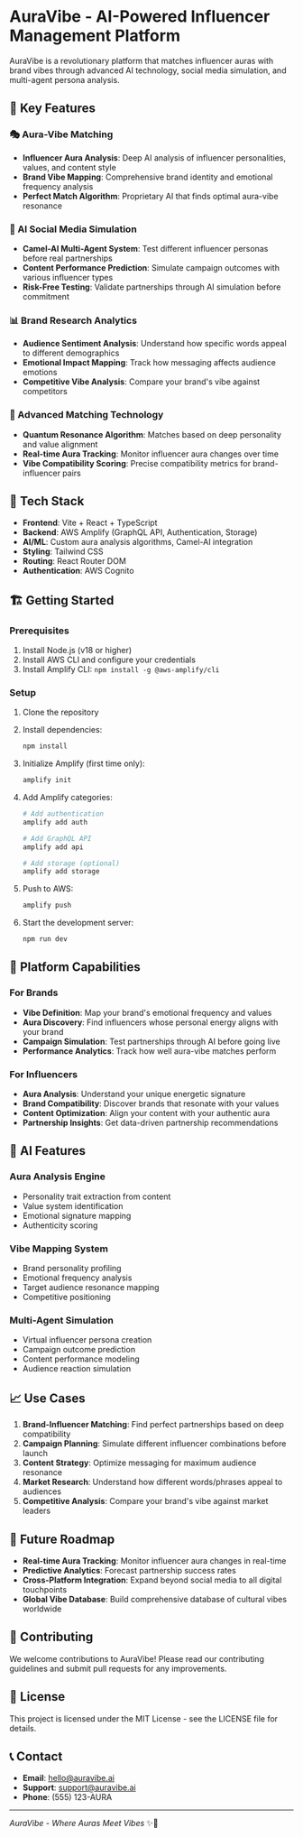 # AuraVibe - AI-Powered Influencer Management Platform

AuraVibe is a revolutionary platform that matches influencer auras with brand vibes through advanced AI technology, social media simulation, and multi-agent persona analysis.

## 🌟 Key Features

### 🎭 Aura-Vibe Matching
- **Influencer Aura Analysis**: Deep AI analysis of influencer personalities, values, and content style
- **Brand Vibe Mapping**: Comprehensive brand identity and emotional frequency analysis
- **Perfect Match Algorithm**: Proprietary AI that finds optimal aura-vibe resonance

### 🤖 AI Social Media Simulation
- **Camel-AI Multi-Agent System**: Test different influencer personas before real partnerships
- **Content Performance Prediction**: Simulate campaign outcomes with various influencer types
- **Risk-Free Testing**: Validate partnerships through AI simulation before commitment

### 📊 Brand Research Analytics
- **Audience Sentiment Analysis**: Understand how specific words appeal to different demographics
- **Emotional Impact Mapping**: Track how messaging affects audience emotions
- **Competitive Vibe Analysis**: Compare your brand's vibe against competitors

### 🎯 Advanced Matching Technology
- **Quantum Resonance Algorithm**: Matches based on deep personality and value alignment
- **Real-time Aura Tracking**: Monitor influencer aura changes over time
- **Vibe Compatibility Scoring**: Precise compatibility metrics for brand-influencer pairs

## 🚀 Tech Stack

- **Frontend**: Vite + React + TypeScript
- **Backend**: AWS Amplify (GraphQL API, Authentication, Storage)
- **AI/ML**: Custom aura analysis algorithms, Camel-AI integration
- **Styling**: Tailwind CSS
- **Routing**: React Router DOM
- **Authentication**: AWS Cognito

## 🏗️ Getting Started

### Prerequisites

1. Install Node.js (v18 or higher)
2. Install AWS CLI and configure your credentials
3. Install Amplify CLI: `npm install -g @aws-amplify/cli`

### Setup

1. Clone the repository
2. Install dependencies:
   ```bash
   npm install
   ```

3. Initialize Amplify (first time only):
   ```bash
   amplify init
   ```

4. Add Amplify categories:
   ```bash
   # Add authentication
   amplify add auth
   
   # Add GraphQL API
   amplify add api
   
   # Add storage (optional)
   amplify add storage
   ```

5. Push to AWS:
   ```bash
   amplify push
   ```

6. Start the development server:
   ```bash
   npm run dev
   ```

## 🎨 Platform Capabilities

### For Brands
- **Vibe Definition**: Map your brand's emotional frequency and values
- **Aura Discovery**: Find influencers whose personal energy aligns with your brand
- **Campaign Simulation**: Test partnerships through AI before going live
- **Performance Analytics**: Track how well aura-vibe matches perform

### For Influencers
- **Aura Analysis**: Understand your unique energetic signature
- **Brand Compatibility**: Discover brands that resonate with your values
- **Content Optimization**: Align your content with your authentic aura
- **Partnership Insights**: Get data-driven partnership recommendations

## 🧠 AI Features

### Aura Analysis Engine
- Personality trait extraction from content
- Value system identification
- Emotional signature mapping
- Authenticity scoring

### Vibe Mapping System
- Brand personality profiling
- Emotional frequency analysis
- Target audience resonance mapping
- Competitive positioning

### Multi-Agent Simulation
- Virtual influencer persona creation
- Campaign outcome prediction
- Content performance modeling
- Audience reaction simulation

## 📈 Use Cases

1. **Brand-Influencer Matching**: Find perfect partnerships based on deep compatibility
2. **Campaign Planning**: Simulate different influencer combinations before launch
3. **Content Strategy**: Optimize messaging for maximum audience resonance
4. **Market Research**: Understand how different words/phrases appeal to audiences
5. **Competitive Analysis**: Compare your brand's vibe against market leaders

## 🔮 Future Roadmap

- **Real-time Aura Tracking**: Monitor influencer aura changes in real-time
- **Predictive Analytics**: Forecast partnership success rates
- **Cross-Platform Integration**: Expand beyond social media to all digital touchpoints
- **Global Vibe Database**: Build comprehensive database of cultural vibes worldwide

## 🤝 Contributing

We welcome contributions to AuraVibe! Please read our contributing guidelines and submit pull requests for any improvements.

## 📄 License

This project is licensed under the MIT License - see the LICENSE file for details.

## 📞 Contact

- **Email**: hello@auravibe.ai
- **Support**: support@auravibe.ai
- **Phone**: (555) 123-AURA

---

*AuraVibe - Where Auras Meet Vibes* ✨🌊